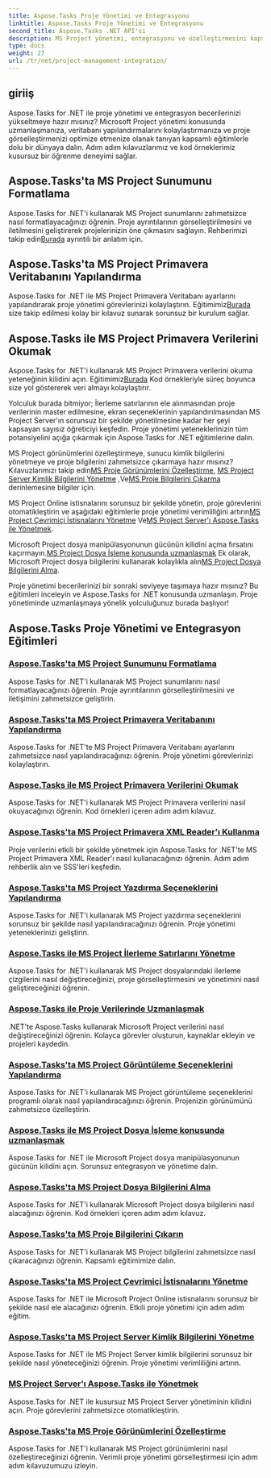 ```yaml
---
title: Aspose.Tasks Proje Yönetimi ve Entegrasyonu
linktitle: Aspose.Tasks Proje Yönetimi ve Entegrasyonu
second_title: Aspose.Tasks .NET API'si
description: MS Project yönetimi, entegrasyonu ve özelleştirmesini kapsayan kapsamlı Aspose.Tasks for .NET eğitimlerini keşfedin. Proje yönetimi becerilerinizi şimdi geliştirin!
type: docs
weight: 27
url: /tr/net/project-management-integration/
---
```


## giriiş

Aspose.Tasks for .NET ile proje yönetimi ve entegrasyon becerilerinizi yükseltmeye hazır mısınız? Microsoft Project yönetimi konusunda uzmanlaşmanıza, veritabanı yapılandırmalarını kolaylaştırmanıza ve proje görselleştirmenizi optimize etmenize olanak tanıyan kapsamlı eğitimlerle dolu bir dünyaya dalın. Adım adım kılavuzlarımız ve kod örneklerimiz kusursuz bir öğrenme deneyimi sağlar.

## Aspose.Tasks'ta MS Project Sunumunu Formatlama
Aspose.Tasks for .NET'i kullanarak MS Project sunumlarını zahmetsizce nasıl formatlayacağınızı öğrenin. Proje ayrıntılarının görselleştirilmesini ve iletilmesini geliştirerek projelerinizin öne çıkmasını sağlayın. Rehberimizi takip edin[Burada](./presentation-format/) ayrıntılı bir anlatım için.

## Aspose.Tasks'ta MS Project Primavera Veritabanını Yapılandırma
 Aspose.Tasks for .NET ile MS Project Primavera Veritabanı ayarlarını yapılandırarak proje yönetimi görevlerinizi kolaylaştırın. Eğitimimiz[Burada](./primavera-database-settings/) size takip edilmesi kolay bir kılavuz sunarak sorunsuz bir kurulum sağlar.

## Aspose.Tasks ile MS Project Primavera Verilerini Okumak
 Aspose.Tasks for .NET'i kullanarak MS Project Primavera verilerini okuma yeteneğinin kilidini açın. Eğitimimiz[Burada](./primavera-data-reading/) Kod örnekleriyle süreç boyunca size yol göstererek veri almayı kolaylaştırır.

Yolculuk burada bitmiyor; İlerleme satırlarının ele alınmasından proje verilerinin master edilmesine, ekran seçeneklerinin yapılandırılmasından MS Project Server'ın sorunsuz bir şekilde yönetilmesine kadar her şeyi kapsayan sayısız öğreticiyi keşfedin. Proje yönetimi yeteneklerinizin tüm potansiyelini açığa çıkarmak için Aspose.Tasks for .NET eğitimlerine dalın.

 MS Project görünümlerini özelleştirmeye, sunucu kimlik bilgilerini yönetmeye ve proje bilgilerini zahmetsizce çıkarmaya hazır mısınız? Kılavuzlarımızı takip edin[MS Proje Görünümlerini Özelleştirme](./project-views/), [MS Project Server Kimlik Bilgilerini Yönetme](./project-server-credentials/) ,Ve[MS Proje Bilgilerini Çıkarma](./project-information/) derinlemesine bilgiler için.

 MS Project Online istisnalarını sorunsuz bir şekilde yönetin, proje görevlerini otomatikleştirin ve aşağıdaki eğitimlerle proje yönetimi verimliliğini artırın[MS Project Çevrimiçi İstisnalarını Yönetme](./project-online-exceptions/) Ve[MS Project Server'ı Aspose.Tasks ile Yönetmek](./project-server-management/).

 Microsoft Project dosya manipülasyonunun gücünün kilidini açma fırsatını kaçırmayın.[MS Project Dosya İşleme konusunda uzmanlaşmak](./project-file-formats/) Ek olarak, Microsoft Project dosya bilgilerini kullanarak kolaylıkla alın[MS Project Dosya Bilgilerini Alma](./project-file-information/).

Proje yönetimi becerilerinizi bir sonraki seviyeye taşımaya hazır mısınız? Bu eğitimleri inceleyin ve Aspose.Tasks for .NET konusunda uzmanlaşın. Proje yönetiminde uzmanlaşmaya yönelik yolculuğunuz burada başlıyor!

## Aspose.Tasks Proje Yönetimi ve Entegrasyon Eğitimleri
### [Aspose.Tasks'ta MS Project Sunumunu Formatlama](./presentation-format/)
Aspose.Tasks for .NET'i kullanarak MS Project sunumlarını nasıl formatlayacağınızı öğrenin. Proje ayrıntılarının görselleştirilmesini ve iletişimini zahmetsizce geliştirin.
### [Aspose.Tasks'ta MS Project Primavera Veritabanını Yapılandırma](./primavera-database-settings/)
Aspose.Tasks for .NET'te MS Project Primavera Veritabanı ayarlarını zahmetsizce nasıl yapılandıracağınızı öğrenin. Proje yönetimi görevlerinizi kolaylaştırın.
### [Aspose.Tasks ile MS Project Primavera Verilerini Okumak](./primavera-data-reading/)
Aspose.Tasks for .NET'i kullanarak MS Project Primavera verilerini nasıl okuyacağınızı öğrenin. Kod örnekleri içeren adım adım kılavuz.
### [Aspose.Tasks'ta MS Project Primavera XML Reader'ı Kullanma](./primavera-xml-reader/)
Proje verilerini etkili bir şekilde yönetmek için Aspose.Tasks for .NET'te MS Project Primavera XML Reader'ı nasıl kullanacağınızı öğrenin. Adım adım rehberlik alın ve SSS'leri keşfedin.
### [Aspose.Tasks'ta MS Project Yazdırma Seçeneklerini Yapılandırma](./print-options/)
Aspose.Tasks for .NET'i kullanarak MS Project yazdırma seçeneklerini sorunsuz bir şekilde nasıl yapılandıracağınızı öğrenin. Proje yönetimi yeteneklerinizi geliştirin.
### [Aspose.Tasks ile MS Project İlerleme Satırlarını Yönetme](./progress-lines/)
Aspose.Tasks for .NET'i kullanarak MS Project dosyalarındaki ilerleme çizgilerini nasıl değiştireceğinizi, proje görselleştirmesini ve yönetimini nasıl geliştireceğinizi öğrenin.
### [Aspose.Tasks ile Proje Verilerinde Uzmanlaşmak](./project-data/)
.NET'te Aspose.Tasks kullanarak Microsoft Project verilerini nasıl değiştireceğinizi öğrenin. Kolayca görevler oluşturun, kaynaklar ekleyin ve projeleri kaydedin.
### [Aspose.Tasks'ta MS Project Görüntüleme Seçeneklerini Yapılandırma](./project-display-options/)
Aspose.Tasks for .NET'i kullanarak MS Project görüntüleme seçeneklerini programlı olarak nasıl yapılandıracağınızı öğrenin. Projenizin görünümünü zahmetsizce özelleştirin.
### [Aspose.Tasks ile MS Project Dosya İşleme konusunda uzmanlaşmak](./project-file-formats/)
Aspose.Tasks for .NET ile Microsoft Project dosya manipülasyonunun gücünün kilidini açın. Sorunsuz entegrasyon ve yönetime dalın.
### [Aspose.Tasks'ta MS Project Dosya Bilgilerini Alma](./project-file-information/)
Aspose.Tasks for .NET'i kullanarak Microsoft Project dosya bilgilerini nasıl alacağınızı öğrenin. Kod örnekleri içeren adım adım kılavuz.
### [Aspose.Tasks'ta MS Proje Bilgilerini Çıkarın](./project-information/)
Aspose.Tasks for .NET'i kullanarak MS Project bilgilerini zahmetsizce nasıl çıkaracağınızı öğrenin. Kapsamlı eğitimimize dalın.
### [Aspose.Tasks'ta MS Project Çevrimiçi İstisnalarını Yönetme](./project-online-exceptions/)
Aspose.Tasks for .NET ile Microsoft Project Online istisnalarını sorunsuz bir şekilde nasıl ele alacağınızı öğrenin. Etkili proje yönetimi için adım adım eğitim.
### [Aspose.Tasks'ta MS Project Server Kimlik Bilgilerini Yönetme](./project-server-credentials/)
Aspose.Tasks for .NET ile MS Project Server kimlik bilgilerini sorunsuz bir şekilde nasıl yöneteceğinizi öğrenin. Proje yönetimi verimliliğini artırın.
### [MS Project Server'ı Aspose.Tasks ile Yönetmek](./project-server-management/)
Aspose.Tasks for .NET ile kusursuz MS Project Server yönetiminin kilidini açın. Proje görevlerini zahmetsizce otomatikleştirin.
### [Aspose.Tasks'ta MS Proje Görünümlerini Özelleştirme](./project-views/)
Aspose.Tasks for .NET'i kullanarak MS Project görünümlerini nasıl özelleştireceğinizi öğrenin. Verimli proje yönetimi görselleştirmesi için adım adım kılavuzumuzu izleyin.